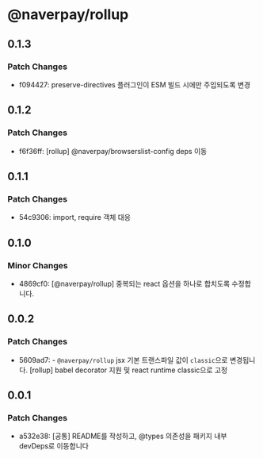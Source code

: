 # @naverpay/rollup

## 0.1.3

### Patch Changes

-   f094427: preserve-directives 플러그인이 ESM 빌드 시에만 주입되도록 변경

## 0.1.2

### Patch Changes

-   f6f36ff: [rollup] @naverpay/browserslist-config deps 이동

## 0.1.1

### Patch Changes

-   54c9306: import, require 객체 대응

## 0.1.0

### Minor Changes

-   4869cf0: [@naverpay/rollup] 중복되는 react 옵션을 하나로 합치도록 수정합니다.

## 0.0.2

### Patch Changes

-   5609ad7: - `@naverpay/rollup` jsx 기본 트랜스파일 값이 `classic`으로 변경됩니다.
    [rollup] babel decorator 지원 및 react runtime classic으로 고정

## 0.0.1

### Patch Changes

-   a532e38: [공통] README를 작성하고, @types 의존성을 패키지 내부 devDeps로 이동합니다
